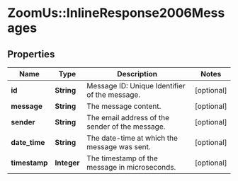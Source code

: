 # ZoomUs::InlineResponse2006Messages

## Properties
Name | Type | Description | Notes
------------ | ------------- | ------------- | -------------
**id** | **String** | Message ID: Unique Identifier of the message. | [optional] 
**message** | **String** | The message content. | [optional] 
**sender** | **String** | The email address of the sender of the message. | [optional] 
**date_time** | **String** | The date-time at which the message was sent. | [optional] 
**timestamp** | **Integer** | The timestamp of the message in microseconds. | [optional] 


